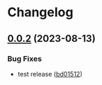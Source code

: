 # Changelog

## [0.0.2](https://github.com/MacRdy/kodgen-cli/compare/v0.0.1...v0.0.2) (2023-08-13)


### Bug Fixes

* test release ([bd01512](https://github.com/MacRdy/kodgen-cli/commit/bd01512756d962c198be9b94542f9fd10c7c030a))
